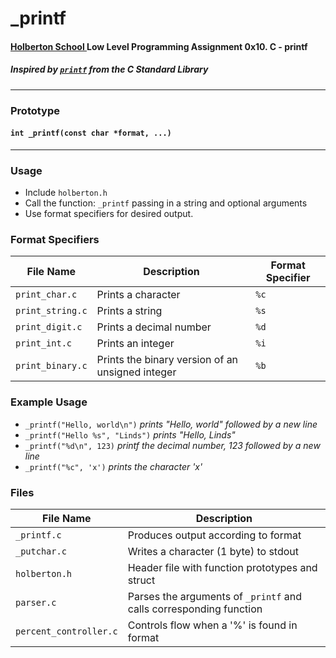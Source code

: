 # _printf
#### [Holberton School ](http://holbertonschool.com)Low Level Programming Assignment 0x10. C - printf
##### Inspired by [`printf`](http://clc-wiki.net/wiki/C_standard_library:stdio.h:printf) from the C Standard Library
---
### Prototype
#### `int _printf(const char *format, ...)`
---
### Usage
- Include `holberton.h`
- Call the function: `_printf` passing in a string and optional arguments
- Use format specifiers for desired output.
### Format Specifiers
File Name | Description | Format Specifier
--- | --- | ---
`print_char.c` | Prints a character | `%c`
`print_string.c` | Prints a string | `%s`
`print_digit.c` | Prints a decimal number | `%d`
`print_int.c` | Prints an integer | `%i`
`print_binary.c` | Prints the binary version of an unsigned integer | `%b`
### Example Usage
- `_printf("Hello, world\n")` *prints "Hello, world" followed by a new line*
- `_printf("Hello %s", "Linds")` *prints "Hello, Linds"*
- `_printf("%d\n", 123)` *printf the decimal number, 123 followed by a new line*
- `_printf("%c", 'x')` *prints the character 'x'*
### Files
File Name | Description
--- | ---
`_printf.c` | Produces output according to format
`_putchar.c` | Writes a character (1 byte) to stdout
`holberton.h` | Header file with function prototypes and struct
`parser.c` | Parses the arguments of `_printf` and calls corresponding function
`percent_controller.c` | Controls flow when a '%' is found in format 
